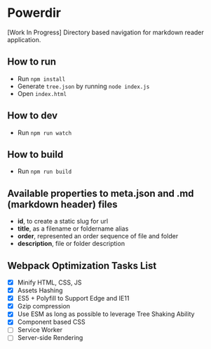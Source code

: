 # Powerdir

[Work In Progress] Directory based navigation for markdown reader application.

## How to run

- Run `npm install`
- Generate `tree.json` by running `node index.js`
- Open `index.html`

## How to dev

- Run `npm run watch`

## How to build

- Run `npm run build`

## Available properties to meta.json and .md (markdown header) files

- **id**, to create a static slug for url
- **title**, as a filename or foldername alias
- **order**, represented an order sequence of file and folder
- **description**, file or folder description

## Webpack Optimization Tasks List

- [x] Minify HTML, CSS, JS
- [x] Assets Hashing
- [x] ES5 + Polyfill to Support Edge and IE11
- [x] Gzip compression
- [x] Use ESM as long as possible to leverage Tree Shaking Ability
- [x] Component based CSS
- [ ] Service Worker
- [ ] Server-side Rendering